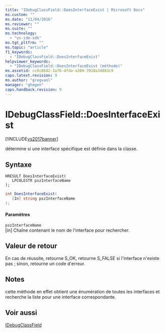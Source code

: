 ```yaml
---
title: "IDebugClassField::DoesInterfaceExist | Microsoft Docs"
ms.custom: ""
ms.date: "11/04/2016"
ms.reviewer: ""
ms.suite: ""
ms.technology: 
  - "vs-ide-sdk"
ms.tgt_pltfrm: ""
ms.topic: "article"
f1_keywords: 
  - "IDebugClassField::DoesInterfaceExist"
helpviewer_keywords: 
  - "IDebugClassField::DoesInterfaceExist (méthode)"
ms.assetid: cc0c8642-1a76-4fda-a309-7018a34883c9
caps.latest.revision: 9
ms.author: "gregvanl"
manager: "ghogen"
caps.handback.revision: 9
---
```

# IDebugClassField::DoesInterfaceExist
[!INCLUDE[vs2017banner](../../../code-quality/includes/vs2017banner.md)]

détermine si une interface spécifique est définie dans la classe.  
  
## Syntaxe  
  
```cpp#  
HRESULT DoesInterfaceExist(   
   LPCOLESTR pszInterfaceName  
);  
```  
  
```c#  
int DoesInterfaceExist(  
   [In] string pszInterfaceName  
);  
```  
  
#### Paramètres  
 `pszInterfaceName`  
 \[in\]  Chaîne contenant le nom de l'interface pour rechercher.  
  
## Valeur de retour  
 En cas de réussite, retourne S\_OK, retourne S\_FALSE si l'interface n'existe pas ; sinon, retourne un code d'erreur.  
  
## Notes  
 cette méthode en effet obtient une énumération de toutes les interfaces et recherche la liste pour une interface correspondante.  
  
## Voir aussi  
 [IDebugClassField](../../../extensibility/debugger/reference/idebugclassfield.md)